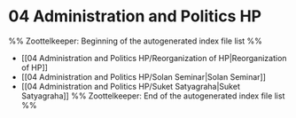 # 04 Administration and Politics HP
%% Zoottelkeeper: Beginning of the autogenerated index file list  %%
-  [[04 Administration and Politics HP/Reorganization of HP|Reorganization of HP]]
-  [[04 Administration and Politics HP/Solan Seminar|Solan Seminar]]
-  [[04 Administration and Politics HP/Suket Satyagraha|Suket Satyagraha]]
%% Zoottelkeeper: End of the autogenerated index file list  %%
